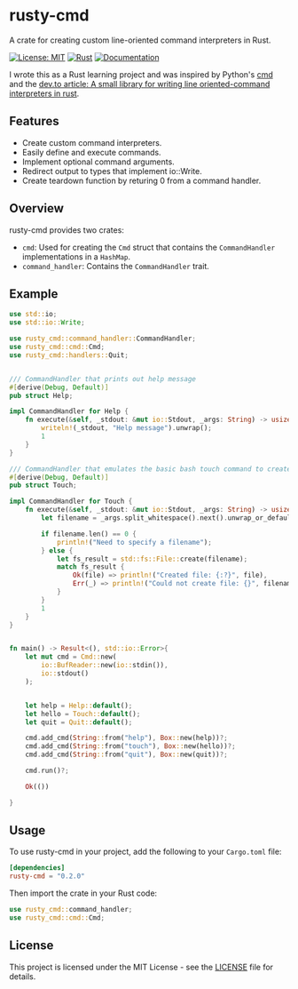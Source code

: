 # rusty-cmd

A crate for creating custom line-oriented command interpreters in Rust.

[![License: MIT](https://img.shields.io/badge/License-MIT-yellow.svg)](https://opensource.org/licenses/MIT)
[![Rust](https://img.shields.io/badge/Rust-1.60%2B-blue.svg)](https://www.rust-lang.org/)
[![Documentation](https://img.shields.io/badge/Documentation-Link-blue.svg)](https://docs.rs/rusty-cmd/latest/rusty_cmd/)

I wrote this as a Rust learning project and was inspired by Python's [cmd](https://docs.python.org/3/library/cmd.html) and the [dev.to article: A small library for writing line oriented-command interpreters in rust](https://dev.to/raminfp/a-small-library-for-writing-line-oriented-command-interpreters-in-the-rust-4phl).

## Features

- Create custom command interpreters.
- Easily define and execute commands.
- Implement optional command arguments.
- Redirect output to types that implement io::Write.
- Create teardown function by returing 0 from a command handler.

## Overview

rusty-cmd provides two crates:
- `cmd`: Used for creating the `Cmd` struct that contains the `CommandHandler` implementations in a `HashMap`.
- `command_handler`: Contains the `CommandHandler` trait.

## Example

```rust
use std::io;
use std::io::Write;

use rusty_cmd::command_handler::CommandHandler;
use rusty_cmd::cmd::Cmd;
use rusty_cmd::handlers::Quit;


/// CommandHandler that prints out help message
#[derive(Debug, Default)]
pub struct Help;

impl CommandHandler for Help {
    fn execute(&self, _stdout: &mut io::Stdout, _args: String) -> usize {
        writeln!(_stdout, "Help message").unwrap();
        1
    }
}

/// CommandHandler that emulates the basic bash touch command to create a new file
#[derive(Debug, Default)]
pub struct Touch;

impl CommandHandler for Touch {
    fn execute(&self, _stdout: &mut io::Stdout, _args: String) -> usize {
        let filename = _args.split_whitespace().next().unwrap_or_default();

        if filename.len() == 0 {
            println!("Need to specify a filename");
        } else {
            let fs_result = std::fs::File::create(filename);
            match fs_result {
                Ok(file) => println!("Created file: {:?}", file),
                Err(_) => println!("Could not create file: {}", filename)
            }
        }
        1
    }
}


fn main() -> Result<(), std::io::Error>{
    let mut cmd = Cmd::new(
        io::BufReader::new(io::stdin()),
        io::stdout()
    );


    let help = Help::default();
    let hello = Touch::default();
    let quit = Quit::default();

    cmd.add_cmd(String::from("help"), Box::new(help))?;
    cmd.add_cmd(String::from("touch"), Box::new(hello))?;
    cmd.add_cmd(String::from("quit"), Box::new(quit))?;

    cmd.run()?;

    Ok(())

}
```

## Usage

To use rusty-cmd in your project, add the following to your `Cargo.toml` file:

```toml
[dependencies]
rusty-cmd = "0.2.0"
```

Then import the crate in your Rust code:

```rust
use rusty_cmd::command_handler;
use rusty_cmd::cmd::Cmd;
```

## License

This project is licensed under the MIT License - see the [LICENSE](LICENSE) file for details.
